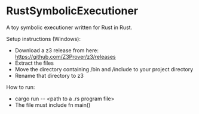 # RustSymbolicExecutioner
A toy symbolic executioner written for Rust in Rust.

Setup instructions (Windows):
  - Download a z3 release from here: https://github.com/Z3Prover/z3/releases
  - Extract the files
  - Move the directory containing /bin and /include to your project directory
  - Rename that directory to z3

How to run:
  - cargo run -- <path to a .rs program file>
  - The file must include fn main()
